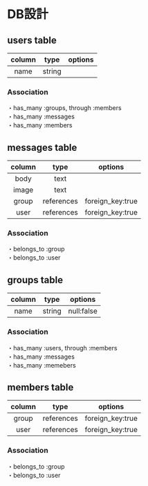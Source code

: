 # DB設計

## users table

|    column    |    type    |             options                  |
|:------------:|:----------:|:------------------------------------:|
|     name     |   string   |                                      |


### Association

  ・has_many :groups, through :members  
  ・has_many :messages  
  ・has_many :members


## messages table

|    column    |    type    |             options                  |
|:------------:|:----------:|:------------------------------------:|
|     body     |    text    |                                      |
|    image     |    text    |                                      |
|     group    | references |           foreign_key:true           |
|     user     | references |           foreign_key:true           |


### Association

  ・belongs_to :group  
  ・belongs_to :user



## groups table

|    column    |    type    |             options                  |
|:------------:|:----------:|:------------------------------------:|
|     name     |   string   |            null:false                |



### Association

  ・has_many :users, through :members  
  ・has_many :messages  
  ・has_many :memebers


## members table

|    column    |    type    |             options                  |
|:------------:|:----------:|:------------------------------------:|
|     group    | references |           foreign_key:true           |
|     user     | references |           foreign_key:true           |


### Association

  ・belongs_to :group  
  ・belongs_to :user

